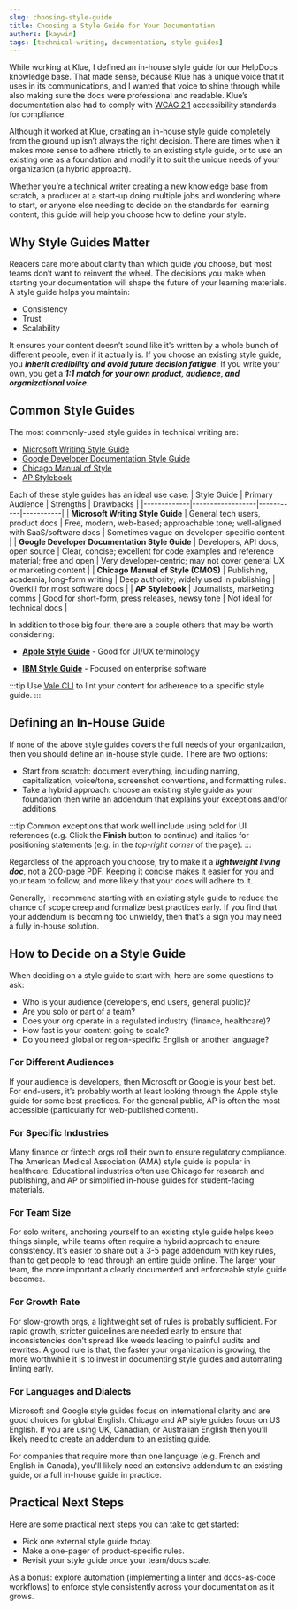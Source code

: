 ```yaml
---
slug: choosing-style-guide
title: Choosing a Style Guide for Your Documentation
authors: [kaywin]
tags: [technical-writing, documentation, style guides]
---
```


While working at Klue, I defined an in-house style guide for our HelpDocs knowledge base. That made sense, because Klue has a unique voice that it uses in its communications, and I wanted that voice to shine through while also making sure the docs were professional and readable. Klue’s documentation also had to comply with [WCAG 2.1](https://www.w3.org/TR/WCAG21/) accessibility standards for compliance.

Although it worked at Klue, creating an in-house style guide completely from the ground up isn’t always the right decision. There are times when it makes more sense to adhere strictly to an existing style guide, or to use an existing one as a foundation and modify it to suit the unique needs of your organization (a hybrid approach).

Whether you’re a technical writer creating a new knowledge base from scratch, a producer at a start-up doing multiple jobs and wondering where to start, or anyone else needing to decide on the standards for learning content, this guide will help you choose how to define your style.

## Why Style Guides Matter

Readers care more about clarity than which guide you choose, but most teams don’t want to reinvent the wheel. The decisions you make when starting your documentation will shape the future of your learning materials. A style guide helps you maintain:
- Consistency
- Trust
- Scalability

It ensures your content doesn’t sound like it’s written by a whole bunch of different people, even if it actually is. If you choose an existing style guide, you ***inherit credibility and avoid future decision fatigue***. If you write your own, you get a ***1:1 match for your own product, audience, and organizational voice.***

## Common Style Guides
The most commonly-used style guides in technical writing are:
- [Microsoft Writing Style Guide](https://learn.microsoft.com/en-ca/style-guide/welcome/)
- [Google Developer Documentation Style Guide](https://developers.google.com/style)
- [Chicago Manual of Style](https://www.chicagomanualofstyle.org/home.html)
- [AP Stylebook](https://www.apstylebook.com/)

Each of these style guides has an ideal use case:
| Style Guide | Primary Audience | Strengths | Drawbacks |
|-------------|------------------|-----------|-----------|
| **Microsoft Writing Style Guide** | General tech users, product docs | Free, modern, web-based; approachable tone; well-aligned with SaaS/software docs | Sometimes vague on developer-specific content |
| **Google Developer Documentation Style Guide** | Developers, API docs, open source | Clear, concise; excellent for code examples and reference material; free and open | Very developer-centric; may not cover general UX or marketing content |
| **Chicago Manual of Style (CMOS)** | Publishing, academia, long-form writing | Deep authority; widely used in publishing | Overkill for most software docs |
| **AP Stylebook** | Journalists, marketing comms | Good for short-form, press releases, newsy tone | Not ideal for technical docs |

In addition to those big four, there are a couple others that may be worth considering:

- **[Apple Style Guide](https://support.apple.com/en-ca/guide/applestyleguide/welcome/web)** - Good for UI/UX terminology

- **[IBM Style Guide](https://ptgmedia.pearsoncmg.com/images/9780132101301/samplepages/0132101300.pdf)** - Focused on enterprise software

:::tip
Use [Vale CLI](https://vale.sh/) to lint your content for adherence to a specific style guide.
:::

## Defining an In-House Guide
If none of the above style guides covers the full needs of your organization, then you should define an in-house style guide. 
There are two options:
- Start from scratch: document everything, including naming, capitalization, voice/tone, screenshot conventions, and formatting rules.
- Take a hybrid approach: choose an existing style guide as your foundation then write an addendum that explains your exceptions and/or additions.

:::tip
Common exceptions that work well include using bold for UI references (e.g. Click the **Finish** button to continue) and italics for positioning statements (e.g. in the *top-right corner* of the page).
:::

Regardless of the approach you choose, try to make it a ***lightweight living doc***, not a 200-page PDF. Keeping it concise makes it easier for you and your team to follow, and more likely that your docs will adhere to it.

Generally, I recommend starting with an existing style guide to reduce the chance of scope creep and formalize best practices early. If you find that your addendum is becoming too unwieldy, then that’s a sign you may need a fully in-house solution.

## How to Decide on a Style Guide
When deciding on a style guide to start with, here are some questions to ask:
- Who is your audience (developers, end users, general public)?
- Are you solo or part of a team?
- Does your org operate in a regulated industry (finance, healthcare)?
- How fast is your content going to scale?
- Do you need global or region-specific English or another language?

### For Different Audiences
If your audience is developers, then Microsoft or Google is your best bet. For end-users, it’s probably worth at least looking through the Apple style guide for some best practices. For the general public, AP is often the most accessible (particularly for web-published content).

### For Specific Industries
Many finance or fintech orgs roll their own to ensure regulatory compliance. The American Medical Association (AMA) style guide is popular in healthcare. Educational industries often use Chicago for research and publishing, and AP or simplified in-house guides for student-facing materials.

### For Team Size
For solo writers, anchoring yourself to an existing style guide helps keep things simple, while teams often require a hybrid approach to ensure consistency. It’s easier to share out a 3-5 page addendum with key rules, than to get people to read through an entire guide online. The larger your team, the more important a clearly documented and enforceable style guide becomes.

### For Growth Rate
For slow-growth orgs, a lightweight set of rules is probably sufficient. For rapid growth, stricter guidelines are needed early to ensure that inconsistencies don’t spread like weeds leading to painful audits and rewrites. A good rule is that, the faster your organization is growing, the more worthwhile it is to invest in documenting style guides and automating linting early.

### For Languages and Dialects
Microsoft and Google style guides focus on international clarity and are good choices for global English. Chicago and AP style guides focus on US English. If you are using UK, Canadian, or Australian English then you’ll likely need to create an addendum to an existing guide.

For companies that require more than one language (e.g. French and English in Canada), you'll likely need an extensive addendum to an existing guide, or a full in-house guide in practice.

## Practical Next Steps
Here are some practical next steps you can take to get started:
- Pick one external style guide today.
- Make a one-pager of product-specific rules.
- Revisit your style guide once your team/docs scale.

As a bonus: explore automation (implementing a linter and docs-as-code workflows) to enforce style consistently across your documentation as it grows.
